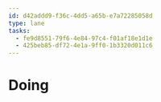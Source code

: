 ```yaml
---
id: d42addd9-f36c-4dd5-a65b-e7a72285058d
type: lane
tasks:
  - fe9d8551-79f6-4e84-97c4-f01af18e1d1e
  - 425beb85-df72-4e1a-9ff0-1b3320d011c6
---
```


# Doing
